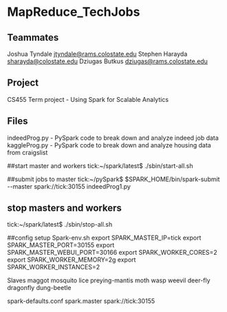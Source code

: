 # MapReduce_TechJobs

## Teammates
Joshua Tyndale	jtyndale@rams.colostate.edu
Stephen Harayda	sharayda@colostate.edu
Dziugas Butkus	dziugas@rams.colostate.edu

## Project
CS455 Term project - Using Spark for Scalable Analytics

## Files
indeedProg.py		- PySpark code to break down and analyze indeed job data
kaggleProg.py		- PySpark code to break down and analyze housing data from craigslist

##start master and workers
tick:~/spark/latest$ ./sbin/start-all.sh

##submit jobs to master
tick:~/pySpark$ $SPARK_HOME/bin/spark-submit --master spark://tick:30155 indeedProg1.py

## stop masters and workers
tick:~/spark/latest$ ./sbin/stop-all.sh

##config setup
Spark-env.sh
export SPARK_MASTER_IP=tick
export SPARK_MASTER_PORT=30155
export SPARK_MASTER_WEBUI_PORT=30166
export SPARK_WORKER_CORES=2
export SPARK_WORKER_MEMORY=2g
export SPARK_WORKER_INSTANCES=2

Slaves
maggot
mosquito
lice
preying-mantis
moth
wasp
weevil
deer-fly
dragonfly
dung-beetle


spark-defaults.conf
spark.master                     spark://tick:30155
